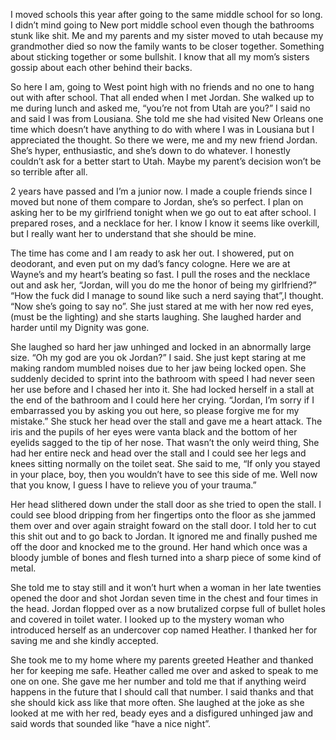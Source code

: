 I moved schools this year after going to the same middle school for so long. I didn’t mind going to New port middle school even though the bathrooms stunk like shit. Me and my parents and my sister moved to utah because my grandmother died so now the family wants to be closer together. Something about sticking together or some bullshit. I know that all my mom’s sisters gossip about each other behind their backs. 

So here I am, going to West point high with no friends and no one to hang out with after school. That all ended when I met Jordan. She walked up to me during lunch and asked me, “you’re not from Utah are you?” I said no and said I was from Lousiana. She told me she had visited New Orleans one time which doesn’t have anything to do with where I was in Lousiana but I appreciated the thought. So there we were, me and my new friend Jordan. She’s hyper, enthusiastic, and she’s down to do whatever. I honestly couldn’t ask for a better start to Utah. Maybe my parent’s decision won’t be so terrible after all.

2 years have passed and I’m a junior now. I made a couple friends since I moved but none of them compare to Jordan, she’s so perfect. I plan on asking her to be my girlfriend tonight when we go out to eat after school. I prepared roses, and a necklace for her. I know I know it seems like overkill, but I really want her to understand that she should be mine. 

The time has come and I am ready to ask her out. I showered, put on deodorant, and even put on my dad’s fancy cologne. Here we are at Wayne’s and my heart’s beating so fast. I pull the roses and the necklace out and ask her, “Jordan, will you do me the honor of being my girlfriend?” “How the fuck did I manage to sound like such a nerd saying that”,I  thought. “Now she’s going to say no”. She just stared at me with her now red eyes, (must be the lighting) and she starts laughing. She laughed harder and harder until my Dignity was gone.

 She laughed so hard her jaw unhinged and locked in an abnormally large size. “Oh my god are you ok Jordan?” I said. She just kept staring at me making random mumbled noises due to her jaw being locked open. She suddenly decided to sprint into the bathroom with speed I had never seen her use before and I chased her into it. She had locked herself in a stall at the end of the bathroom and I could here her crying. “Jordan, I’m sorry if I embarrassed you by asking you out here, so please forgive me for my mistake.” She stuck her head over the stall and gave me a heart attack. The iris and the pupils of her eyes were vanta black and the bottom of her eyelids sagged to the tip of her nose. That wasn’t the only weird thing, She had her entire neck and head over the stall and I could see her legs and knees sitting normally on the toilet seat.  She said to me, “If only you stayed in your place, boy,  then you wouldn’t have to see this side of me. Well now that you know, I guess I have to relieve you of your trauma.”

Her head slithered down under the stall door as she tried to open the stall. I could see blood dripping from her fingertips onto the floor as she jammed them over and over again straight foward on the stall door. I told her to cut this shit out and to go back to Jordan. It ignored me and finally pushed me off the door and knocked me to the ground. Her hand which once was a bloody jumble of bones and flesh turned into a sharp piece of some kind of metal. 

She told me to stay still and it won’t hurt when a woman in her late twenties opened the door and shot Jordan seven time in the chest and four times in the head. Jordan flopped over as a now brutalized corpse full of bullet holes and covered in toilet water. I looked up to the mystery woman who introduced herself as an undercover cop named Heather. I thanked her for saving me and she kindly accepted.

 She took me to my home where my parents greeted Heather and thanked her for keeping me safe. Heather called me over and asked to speak to me one on one. She gave me her number and told me that if anything weird happens in the future that I should call that number. I said thanks and that she should kick ass like that more often. She laughed at the joke as she looked at me with her red, beady eyes and a disfigured unhinged jaw and said words that sounded like “have a nice night”.
